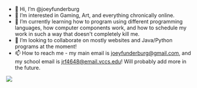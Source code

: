 - 👋 Hi, I’m @joeyfunderburg
- 👀 I’m interested in Gaming, Art, and everything chronically online.
- 🌱 I’m currently learning how to program using different programming languages, how computer components work, and how to schedule my work in such a way that doesn't completely kill me.
- 💞️ I’m looking to collaborate on mostly websites and Java/Python programs at the moment!
- 📫 How to reach me - my main email is joeyfunderburg@gmail.com, and my school email is jrf4648@email.vccs.edu! Will probably add more in the future.



<a href="the-url-you-want-to-go-when-image-is-clicked.com" />
<img src="[image-source-url-location.com](https://upload.wikimedia.org/wikipedia/commons/3/34/Anser_anser_1_%28Piotr_Kuczynski%29.jpg)" />



<!---
joeyfunderburg/joeyfunderburg is a ✨ special ✨ repository because its `README.md` (this file) appears on your GitHub profile.
You can click the Preview link to take a look at your changes.
--->
